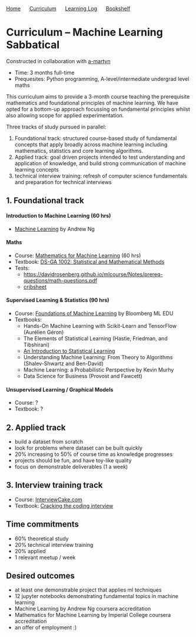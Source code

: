 <p>
  <a style="padding-right:20px;" href="./index.html">Home</a>
  <a style="padding-right:20px;" href="./curriculum.html">Curriculum</a>
  <a style="padding-right:20px;" href="./learning_log.html">Learning Log</a>
  <a style="padding-right:20px;" href="./bookshelf.html">Bookshelf</a>
</p>

# Curriculum – Machine Learning Sabbatical

Constructed in collaboration with [a-martyn](https://github.com/a-martyn/ml-sabbatical)

- Time: 3 months full-time
- Prequesites: Python programming, A-level/intermediate undergrad level maths 

This curriculum aims to provide a 3-month course teaching the prerequisite mathematics and foundational principles of machine learning. We have opted for a bottom-up approach focussing on fundamental principles whilst also allowing scope for applied experimentation.

Three tracks of study pursued in parallel: 

1. Foundational track: structured course-based study of fundamental concepts that apply broadly across machine learning including mathematics, statistics and core learning algorithms.
2. Applied track: goal driven projects intended to test understanding and application of knowledge, and build strong communication of machine learning concepts
3. technical interview training: refresh of computer science fundamentals and preparation for technical interviews

## 1. Foundational track

#### Introduction to Machine Learning (60 hrs)

- [Machine Learning](https://www.coursera.org/learn/machine-learning) by Andrew Ng

#### Maths

- Course: [Mathematics for Machine Learning](https://www.coursera.org/specializations/mathematics-machine-learning) (60 hrs)
- Textbook: [DS-GA 1002: Statistical and Mathematical Methods](https://cims.nyu.edu/~cfgranda/pages/DSGA1002_fall15/index.html) 
- Tests:
    - https://davidrosenberg.github.io/mlcourse/Notes/prereq-questions/math-questions.pdf
    - [cribsheet](http://www.gatsby.ucl.ac.uk/teaching/courses/ml1-2008/cribsheet.pdf)

#### Supervised Learning & Statistics (90 hrs)

- Course: [Foundations of Machine Learning](https://bloomberg.github.io/foml/?utm_campaign=Artificial%2BIntelligence%2BWeekly&utm_medium=email&utm_source=Artificial_Intelligence_Weekly_81#home) by Bloomberg ML EDU
- Textbooks:
    - Hands-On Machine Learning with Scikit-Learn and TensorFlow (Aurélien Géron) 
    - The Elements of Statistical Learning (Hastie, Friedman, and Tibshirani)
    - [An Introduction to Statistical Learning](http://www-bcf.usc.edu/~gareth/ISL/)
    - Understanding Machine Learning: From Theory to Algorithms (Shalev-Shwartz and Ben-David)
    - Machine Learning: a Probabilistic Perspective by Kevin Murhy
    - Data Science for Business (Provost and Fawcett)


#### Unsupervised Learning / Graphical Models

- Course: ?
- Textbook: ?

## 2. Applied track 

- build a dataset from scratch
- look for problems where dataset can be built quickly
- 20% increasing to 50% of course time as knowledge progresses
- projects should be fun, and have toy-like quality
- focus on demonstrable deliverables (1 a week)


## 3. Interview training track

- Course: [InterviewCake.com](https://www.interviewcake.com/table-of-contents)
- Textbook: [Cracking the coding interview](https://www.amazon.co.uk/Cracking-Coding-Interview-6th-Programming/dp/0984782850/ref=pd_lpo_sbs_14_t_0?_encoding=UTF8&psc=1&refRID=QPVA208VDTCKHXASXE7M)


## Time commitments

- 60% theoretical study
- 20% technical interview training
- 20% applied
- 1 relevant meetup / week


## Desired outcomes

- at least one demonstrable project that applies ml techniques
- 12 jupyter notebooks demonstrating fundamental topics in machine learning
- Machine Learning by Andrew Ng coursera accreditation
- Mathematics for Machine Learning by Imperial College coursera accreditation
- an offer of employment :)



